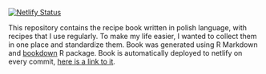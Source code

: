 [![Netlify Status](https://api.netlify.com/api/v1/badges/a9a18169-2ca0-4d08-8c7f-9cc18e643968/deploy-status)](https://app.netlify.com/sites/jjrecipes/deploys)


This repository contains the recipe book written in polish language, with recipes that I use regularly. To make my life easier, I wanted to collect them in one place and standardize them. Book was generated using R Markdown and [bookdown](https://github.com/rstudio/bookdown) R package. Book is automatically deployed to netlify on every commit, [here is a link to it](https://jjrecipes.netlify.app).
